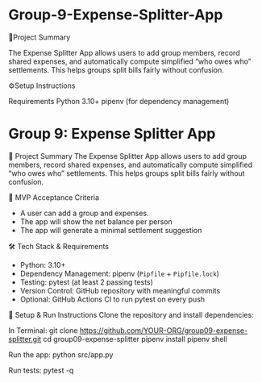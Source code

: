 # Group-9-Expense-Splitter-App

📌Project Summary

The Expense Splitter App allows users to add group members, record shared expenses, and automatically compute simplified “who owes who” settlements. This helps groups split bills fairly without confusion.

 ⚙️Setup Instructions
 
Requirements
Python 3.10+
pipenv (for dependency management)

# Group 9: Expense Splitter App

📌 Project Summary
The Expense Splitter App allows users to add group members, record shared expenses, and automatically compute simplified “who owes who” settlements. This helps groups split bills fairly without confusion.

🎯 MVP Acceptance Criteria
- A user can add a group and expenses.
- The app will show the net balance per person
- The app will generate a minimal settlement suggestion


🛠️ Tech Stack & Requirements
- Python: 3.10+
- Dependency Management: pipenv (`Pipfile` + `Pipfile.lock`)
- Testing: pytest (at least 2 passing tests)
- Version Control: GitHub repository with meaningful commits
- Optional: GitHub Actions CI to run pytest on every push


🚀 Setup & Run Instructions
Clone the repository and install dependencies:

In Terminal: 
git clone https://github.com/YOUR-ORG/group09-expense-splitter.git
cd group09-expense-splitter
pipenv install
pipenv shell

Run the app:
python src/app.py

Run tests:
pytest -q